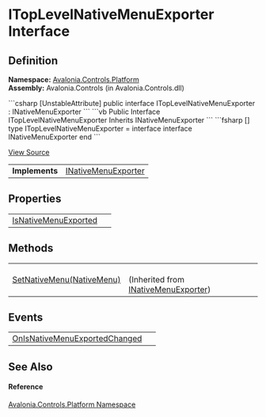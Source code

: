 # ITopLevelNativeMenuExporter Interface




## Definition
**Namespace:** <a href="N_Avalonia_Controls_Platform">Avalonia.Controls.Platform</a>  
**Assembly:** Avalonia.Controls (in Avalonia.Controls.dll)

<Tabs groupId="api-code-preview">
<TabItem value="csharp" label="C#">
```csharp
[UnstableAttribute]
public interface ITopLevelNativeMenuExporter : INativeMenuExporter
```
</TabItem>
<TabItem value="vb" label="VB">
```vb
<UnstableAttribute>
Public Interface ITopLevelNativeMenuExporter
	Inherits INativeMenuExporter
```
</TabItem>
<TabItem value="fsharp" label="F#">
```fsharp
[<UnstableAttribute>]
type ITopLevelNativeMenuExporter = 
    interface
        interface INativeMenuExporter
    end
```
</TabItem>
</Tabs>



<a href="https://github.com/AvaloniaUI/Avalonia/tree/master/src/Avalonia.Controls/Platform/ITopLevelNativeMenuExporter.cs" title="View the source code">View Source</a>

<table>
<tr><td><strong>Implements</strong></td><td><a href="T_Avalonia_Controls_Platform_INativeMenuExporter">INativeMenuExporter</a></td></tr>
</table>



## Properties
<table>
<tr>
<td><a href="P_Avalonia_Controls_Platform_ITopLevelNativeMenuExporter_IsNativeMenuExported">IsNativeMenuExported</a></td>
<td> </td>
</tr>
</table>

## Methods
<table>
<tr>
<td><a href="M_Avalonia_Controls_Platform_INativeMenuExporter_SetNativeMenu">SetNativeMenu(NativeMenu)</a></td>
<td><br />(Inherited from <a href="T_Avalonia_Controls_Platform_INativeMenuExporter">INativeMenuExporter</a>)</td>
</tr>
</table>

## Events
<table>
<tr>
<td><a href="E_Avalonia_Controls_Platform_ITopLevelNativeMenuExporter_OnIsNativeMenuExportedChanged">OnIsNativeMenuExportedChanged</a></td>
<td> </td>
</tr>
</table>

## See Also


#### Reference
<a href="N_Avalonia_Controls_Platform">Avalonia.Controls.Platform Namespace</a>  

